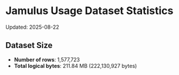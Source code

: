# Jamulus Usage Dataset Statistics

Updated: 2025-08-22

## Dataset Size
- **Number of rows**: 1,577,723
- **Total logical bytes**: 211.84 MB (222,130,927 bytes)
